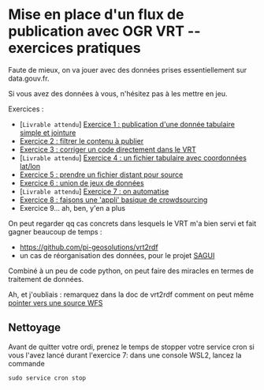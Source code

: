 # Mise en place d'un flux de publication avec OGR VRT -- exercices pratiques

Faute de mieux, on va jouer avec des données prises essentiellement sur data.gouv.fr.

Si vous avez des données à vous, n'hésitez pas à les mettre en jeu.

Exercices : 

 - [`Livrable attendu`] [Exercice 1 : publication d'une donnée tabulaire simple et jointure](exercice1.md)
 - [Exercice 2 : filtrer le contenu à publier](exercice2.md)
 - [Exercice 3 : corriger un code directement dans le VRT](exercice3.md)
 - [`Livrable attendu`] [Exercice 4 : un fichier tabulaire avec coordonnées lat/lon](exercice4.md)
 - [Exercice 5 : prendre un fichier distant pour source](exercice5.md)
 - [Exercice 6 : union de jeux de données](exercice6.md)
 - [`Livrable attendu`] [Exercice 7 :  on automatise](exercice7.md)
 - [Exercice 8 : faisons une 'appli' basique de crowdsourcing](exercice8.md)
 -  Exercice 9... 
 ah, ben, y'en a plus

On peut regarder qq cas concrets dans lesquels le VRT m'a bien servi et fait gagner beaucoup de temps :

- https://github.com/pi-geosolutions/vrt2rdf
- un cas de réorganisation des données, pour le projet [SAGUI](https://sagui.hydro-matters.fr/sagui/)

Combiné à un peu de code python, on peut faire des miracles en termes de traitement de données.

Ah, et j'oubliais : remarquez dans la doc de vrt2rdf comment on peut même [pointer vers une source WFS](https://github.com/pi-geosolutions/vrt2rdf#connect-any-data-source-using-the-vrt)


## Nettoyage
Avant de quitter votre ordi, prenez le temps de stopper votre service cron si vous l'avez lancé durant l'exercice 7: dans une console WSL2, lancez la commande
```
sudo service cron stop
```
